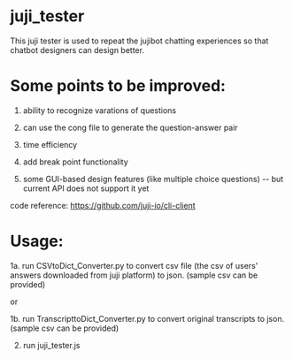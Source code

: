 # juji_tester
This juji tester is used to repeat the jujibot chatting experiences so that chatbot designers can design better.

# Some points to be improved:

1. ability to recognize varations of questions

2. can use the cong file to generate the question-answer pair

3. time efficiency

4. add break point functionality

5. some GUI-based design features (like multiple choice questions) -- but current API does not support it yet


code reference: https://github.com/juji-io/cli-client

# Usage:

1a. run CSVtoDict_Converter.py to convert csv file (the csv of users' answers downloaded from juji platform) to json. (sample csv can be provided)

or

1b. run TranscripttoDict_Converter.py to convert original transcripts to json. (sample csv can be provided)

2. run juji_tester.js
